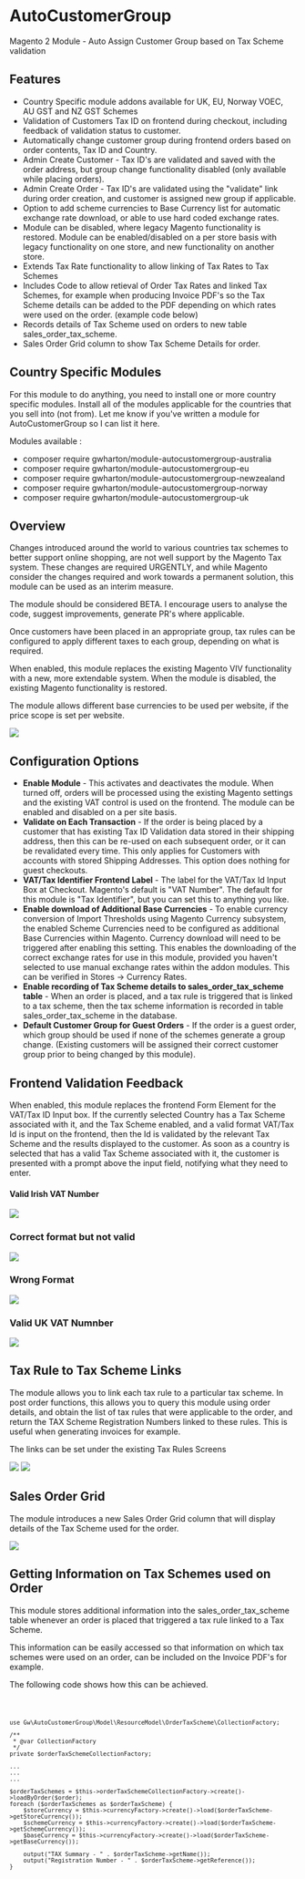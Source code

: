 <h1>AutoCustomerGroup</h1>
<p>Magento 2 Module - Auto Assign Customer Group based on Tax Scheme validation</p>

<h2>Features</h2>
<ul>
<li>Country Specific module addons available for UK, EU, Norway VOEC, AU GST and NZ GST Schemes</li>
<li>Validation of Customers Tax ID on frontend during checkout, including feedback of validation status to customer.</li>
<li>Automatically change customer group during frontend orders based on order contents, Tax ID and Country.</li>
<li>Admin Create Customer - Tax ID's are validated and saved with the order address, but group change functionality disabled (only available while placing orders).</li>
<li>Admin Create Order - Tax ID's are validated using the "validate" link during order creation, and customer is assigned new group if applicable.</li>
<li>Option to add scheme currencies to Base Currency list for automatic exchange rate download, or able to use hard coded exchange rates.</li>
<li>Module can be disabled, where legacy Magento functionality is restored. Module can be enabled/disabled on a per store basis with legacy functionality on one store, and new functionality on another store.</li>
<li>Extends Tax Rate functionality to allow linking of Tax Rates to Tax Schemes</li>
<li>Includes Code to allow retieval of Order Tax Rates and linked Tax Schemes, for example when producing Invoice PDF's so the Tax Scheme details can be added to the PDF depending on which rates were used on the order. (example code below)</li>
<li>Records details of Tax Scheme used on orders to new table sales_order_tax_scheme.</li>
<li>Sales Order Grid column to show Tax Scheme Details for order.</li>
</ul>

<h2>Country Specific Modules</h2>
<p>For this module to do anything, you need to install one or more country specific modules. Install all of the modules
applicable for the countries that you sell into (not from). Let me know if you've written a module for AutoCustomerGroup so I can list it here.</p>
<p>Modules available :</p>
<ul>
<li>composer require gwharton/module-autocustomergroup-australia</li>
<li>composer require gwharton/module-autocustomergroup-eu</li>
<li>composer require gwharton/module-autocustomergroup-newzealand</li>
<li>composer require gwharton/module-autocustomergroup-norway</li>
<li>composer require gwharton/module-autocustomergroup-uk</li>
</ul>

<h2>Overview</h2>
<p>Changes introduced around the world to various countries tax schemes to better support online shopping, are not well support by the Magento Tax system. These changes are required URGENTLY, and while Magento consider the changes required and work towards a permanent solution, this module can be used as an interim measure.</p>
<p>The module should be considered BETA. I encourage users to analyse the code, suggest improvements, generate PR's where applicable.</p>
<p>Once customers have been placed in an appropriate group, tax rules can be configured to apply different taxes to each group, depending on what is required.</p>
<p>When enabled, this module replaces the existing Magento VIV functionality with a new, more extendable system. When the module is disabled, the existing Magento functionality is restored.</p>
<p>The module allows different base currencies to be used per website, if the price scope is set per website.</p>
<img src="images/menu.png">

<h2>Configuration Options</h2>
<ul>
<li><b>Enable Module</b> - This activates and deactivates the module. When turned off, orders will be processed using the existing Magento settings and the existing VAT control is used on the frontend. The module can be enabled and disabled on a per site basis.</li>
<li><b>Validate on Each Transaction</b> - If the order is being placed by a customer that has existing Tax ID Validation data stored in their shipping address, then this can be re-used on each subsequent order, or it can be revalidated every time. This only applies for Customers with accounts with stored Shipping Addresses. This option does nothing for guest checkouts.</li>
<li><b>VAT/Tax Identifier Frontend Label</b> - The label for the VAT/Tax Id Input Box at Checkout. Magento's default is "VAT Number". The default for this module is "Tax Identifier", but you can set this to anything you like.</li>
<li><b>Enable download of Additional Base Currencies</b> - To enable currency conversion of Import Thresholds using Magento Currency subsystem, the enabled Scheme Currencies need to be configured as additional Base Currencies within Magento. Currency download will need to be triggered after enabling this setting. This enables the downloading of the correct exchange rates for use in this module, provided you haven't selected to use manual exchange rates within the addon modules. This can be verified in Stores -> Currency Rates.</li>
<li><b>Enable recording of Tax Scheme details to sales_order_tax_scheme table</b> - When an order is placed, and a tax rule is triggered that is linked to a tax scheme, then the tax scheme information is recorded in table sales_order_tax_scheme in the database.</li>
<li><b>Default Customer Group for Guest Orders</b> - If the order is a guest order, which group should be used if none of the schemes generate a group change. (Existing customers will be assigned their correct customer group prior to being changed by this module).</li>
</ul>

<h2>Frontend Validation Feedback</h2>
<p>When enabled, this module replaces the frontend Form Element for the VAT/Tax ID Input box. If the currently selected Country has a Tax Scheme
associated with it, and the Tax Scheme enabled, and a valid format VAT/Tax Id is input on the frontend, then the Id is validated by the relevant
Tax Scheme and the results displayed to the customer. As soon as a country is selected that has a valid Tax Scheme associated with
it, the customer is presented with a prompt above the input field, notifying what they need to enter.</p>
<h4>Valid Irish VAT Number</h4>
<img src="images/frontend1.png">
<h3>Correct format but not valid</h3>
<img src="images/frontend2.png">
<h3>Wrong Format</h3>
<img src="images/frontend3.png">
<h3>Valid UK VAT Numnber</h3>
<img src="images/frontend4.png">

<h2>Tax Rule to Tax Scheme Links</h2>
<p>The module allows you to link each tax rule to a particular tax scheme. In post order functions, this allows you to query this module using order details, and obtain the list of tax rules that were applicable to the order, and return the TAX Scheme Registration Numbers linked to these rules. This is useful
when generating invoices for example.</p>
<p>The links can be set under the existing Tax Rules Screens</p>
<img src="images/taxrules1.png">
<img src="images/taxrules2.png">

<h2>Sales Order Grid</h2>
<p>The module introduces a new Sales Order Grid column that will display details of the Tax Scheme used for the order.</p>
<img src="images/sogcolumn.png">

<h2>Getting Information on Tax Schemes used on Order</h2>
<p>This module stores additional information into the sales_order_tax_scheme table whenever
an order is placed that triggered a tax rule linked to a Tax Scheme.</p>
<p>This information can be easily accessed so that information on which tax schemes were
used on an order, can be included on the Invoice PDF's for example.</p>
<p>The following code shows how this can be achieved.</p>
<pre>
<code>
    
    use Gw\AutoCustomerGroup\Model\ResourceModel\OrderTaxScheme\CollectionFactory;

    /**
     * @var CollectionFactory
     */
    private $orderTaxSchemeCollectionFactory;

    ...
    ...
    ...

    $orderTaxSchemes = $this->orderTaxSchemeCollectionFactory->create()->loadByOrder($order);
    foreach ($orderTaxSchemes as $orderTaxScheme) {
        $storeCurrency = $this->currencyFactory->create()->load($orderTaxScheme->getStoreCurrency());
        $schemeCurrency = $this->currencyFactory->create()->load($orderTaxScheme->getSchemeCurrency());
        $baseCurrency = $this->currencyFactory->create()->load($orderTaxScheme->getBaseCurrency());

        output("TAX Summary - " . $orderTaxScheme->getName());
        output("Registration Number - " . $orderTaxScheme->getReference());
    }
</code>
</pre>
